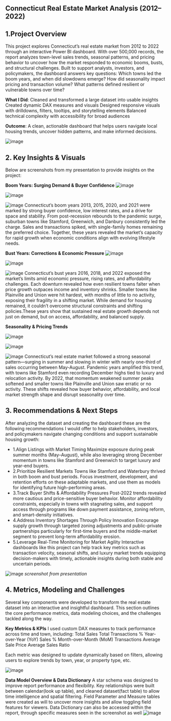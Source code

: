 ## Connecticut Real Estate Market Analysis (2012–2022)

## 1.Project Overview
This project explores Connecticut’s real estate market from 2012 to 2022 through an interactive Power BI dashboard. With over 500,000 records, the report analyzes town-level sales trends, seasonal patterns, and pricing behavior to uncover how the market responded to economic booms, busts, and structural challenges.
Built to support analysts, investors, and policymakers, the dashboard answers key questions:
Which towns led the boom years, and when did slowdowns emerge?
How did seasonality impact pricing and transaction volume?
What patterns defined resilient or vulnerable towns over time?

**What I Did**:
Cleaned and transformed a large dataset into usable insights
Created dynamic DAX measures and visuals
Designed responsive visuals with drilldowns, filters, tooltips, and storytelling elements
Balanced technical complexity with accessibility for broad audiences

**Outcome**:
A clean, actionable dashboard that helps users navigate local housing trends, uncover hidden patterns, and make informed decisions.

![image](https://github.com/user-attachments/assets/33bdbc95-ff62-4e4a-80e1-0f22413f5a24)


## 2. Key Insights & Visuals
Below are screenshots from my presentation to provide insights on the project:


**Boom Years: Surging Demand & Buyer Confidence**
![image](https://github.com/user-attachments/assets/ea3b8527-b4c3-4c8a-af55-000edc376ded)

![image](https://github.com/user-attachments/assets/7b19d7cd-577a-48e7-a191-b726b7da1b82)

![image](https://github.com/user-attachments/assets/891f79da-50df-4c27-bfec-dc0276e36ae1)
Connecticut’s boom years 2013, 2015, 2020, and 2021 were marked by strong buyer confidence, low interest rates, and a drive for space and stability. From post-recession rebounds to the pandemic surge, suburban towns like Stamford, Greenwich, and Danbury consistently led the charge. Sales and transactions spiked, with single-family homes remaining the preferred choice. Together, these years revealed the market’s capacity for rapid growth when economic conditions align with evolving lifestyle needs.



**Bust Years: Corrections & Economic Pressure**
![image](https://github.com/user-attachments/assets/94e4ea4d-bc46-4434-b70f-fabef99f78c4)

![image](https://github.com/user-attachments/assets/549b09ea-975b-4925-bc8a-49a28af665f8)

![image](https://github.com/user-attachments/assets/5e32353f-483a-4b77-9296-d404546399b3)
Connecticut’s bust years 2016, 2018, and 2022 exposed the market’s limits amid economic pressure, rising rates, and affordability challenges. Each downturn revealed how even resilient towns falter when price growth outpaces income and inventory shrinks. Smaller towns like Plainville and Union were hit hardest, with months of little to no activity, exposing their fragility in a shifting market. While demand for housing remained, it couldn’t overcome structural constraints and shifting policies.These years show that sustained real estate growth depends not just on demand, but on access, affordability, and balanced supply.


**Seasonality & Pricing Trends**

![image](https://github.com/user-attachments/assets/b68433af-257f-473e-a562-d096bbe23128)

![image](https://github.com/user-attachments/assets/ae8f2639-fb39-4033-af23-0244eb1bd72e)

![image](https://github.com/user-attachments/assets/448d3d82-cbfc-473f-b2db-f0dc13ecb4a1)
Connecticut’s real estate market followed a strong seasonal pattern—surging in summer and slowing in winter with nearly one-third of sales occurring between May-August. Pandemic years amplified this trend, with towns like Stamford even recording December highs tied to luxury and relocation activity. By 2022, that momentum weakened summer peaks softened and smaller towns like Plainville and Union saw erratic or no activity. These shifts revealed how buyer behavior, affordability, and local market strength shape and disrupt seasonality over time.

## 3. Recommendations & Next Steps
After analyzing the dataset and creating the dashboard these are the following recommendations I would offer to help stakeholders, investors, and policymakers navigate changing conditions and support sustainable housing growth:
- 1.Align Listings with Market Timing
Maximize exposure during peak summer months (May–August), while also leveraging strong December momentum in towns like Stamford and Greenwich to target luxury and year-end buyers.
- 2.Prioritize Resilient Markets
Towns like Stamford and Waterbury thrived in both boom and bust periods. Focus investment, development, and retention efforts on these adaptable markets, and use them as models for identifying future high-performing areas.
- 3.Track Buyer Shifts & Affordability Pressures
Post-2022 trends revealed more cautious and price-sensitive buyer behavior. Monitor affordability constraints, especially in towns with stagnating sales, and support access through programs like down payment assistance, zoning reform, and smart-density initiatives.
- 4.Address Inventory Shortages Through Policy Innovation
Encourage supply growth through targeted zoning adjustments and public-private partnerships particularly for first-time buyers and the middle-market segment to prevent long-term affordability erosion.
- 5.Leverage Real-Time Monitoring for Market Agility
Interactive dashboards like this project can help track key metrics such as transaction velocity, seasonal shifts, and luxury market trends equipping decision-makers with timely, actionable insights during both stable and uncertain periods.

![image](https://github.com/user-attachments/assets/3db1ac70-ed54-4402-87bb-78216708b1ab)
*screenshot from presentation*

## 4. Metrics, Modeling and Challenges
Several key components were developed to transform the real estate dataset into an interactive and insightful dashboard. This section outlines the core performance metrics, data modeling choices, and the challenges tackled along the way.

**Key Metrics & KPIs**
I used custom DAX measures to track performance across time and town, including:
Total Sales
Total Transactions
% Year-over-Year (YoY) Sales
% Month-over-Month (MoM) Transactions
Average Sale Price
Average Sales Ratio

Each metric was designed to update dynamically based on filters, allowing users to explore trends by town, year, or property type, etc.

![image](https://github.com/user-attachments/assets/2da51a49-72f0-4bb6-bba3-ebc3bcee7187)

**Data Model Overview &  Data Dictionary**
A star schema was designed to improve report performance and flexibility. Key relationships were built between calendar(look up table), and cleaned dataset(fact table) to allow time intelligence and spatial filtering. Field Parameter and Measure tables were created as will to uncover more insights and allow toggling field features for viewers. Data Dictionary can also be accessed within the report, through specific measures seen in the screenshot as well 
![image](https://github.com/user-attachments/assets/a9a77447-472d-4097-9aeb-b5c006ecd4f1)











